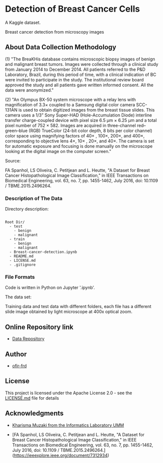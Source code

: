 # Detection of Breast Cancer Cells

A Kaggle dataset.

Breast cancer detection from microscopy images


## About Data Collection Methodology

(1) "The BreaKHis database contains microscopic biopsy images of benign and malignant breast tumors. Images were collected through a clinical study from January 2014 to December 2014. All patients referred to the P&D Laboratory, Brazil, during this period of time, with a clinical indication of BC were invited to participate in the study. The institutional review board approved the study and all patients gave written informed consent. All the data were anonymized."

(2) "An Olympus BX-50 system microscope with a relay lens with magnification of 3.3× coupled to a Samsung digital color camera SCC-131AN is used to obtain digitized images from the breast tissue slides. This camera uses a 1/3” Sony Super-HAD (Hole-Accumulation Diode) interline transfer charge-coupled device with pixel size 6.5 μm ×  6.25 μm and a total pixel number of 752 ×  582. Images are acquired in three-channel red–green–blue (RGB) TrueColor (24-bit color depth, 8 bits per color channel) color space using magnifying factors of 40× , 100×, 200×, and 400×, corresponding to objective lens 4×, 10× , 20×, and 40×. The camera is set for automatic exposure and focusing is done manually on the microscope looking at the digital image on the computer screen."

Source:

FA Spanhol, LS Oliveira, C. Petitjean and L. Heutte, "A Dataset for Breast Cancer Histopathological Image Classification," in IEEE Transactions on Biomedical Engineering, vol. 63, no. 7, pp. 1455-1462, July 2016, doi: 10.1109 / TBME.2015.2496264.


### Description of The Data

Directory description:

```

Root Dir/
  - test
    - benign
    - malignant
  - train
    - benign
    - malignant
  - Breast-cancer-detection.ipynb
  - README.md
  - LICENSE.md
  - .gitignore

```


### File Formats

Code is written in Python on Jupyter '.ipynb'.

The data set:

Training data and test data with different folders, each file has a different slide image obtained by light microscope at 400x optical zoom.


## Online Repository link

* [Data Repository](https://www.kaggle.com/forderation/breakhis-400x)


## Author

* [ofir-frd](https://github.com/ofir-frd)


## License

This project is licensed under the Apache License 2.0 - see the [LICENSE.md](https://github.com/ofir-frd/BreaKHis-400X/blob/main/LICENSE) file for details


## Acknowledgments

* [Kharisma Muzaki from the Informatics Laboratory UMM](https://www.kaggle.com/forderation)

* [FA Spanhol, LS Oliveira, C. Petitjean and L. Heutte, "A Dataset for Breast Cancer Histopathological Image Classification," in IEEE Transactions on Biomedical Engineering, vol. 63, no. 7, pp. 1455-1462, July 2016, doi: 10.1109 / TBME.2015.2496264.] (https://ieeexplore.ieee.org/document/7312934)
